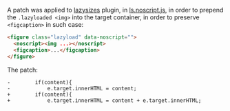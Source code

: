 A patch was applied to [lazysizes](https://github.com/aFarkas/lazysizes) plugin,
in [ls.noscript.js](https://github.com/aFarkas/lazysizes/blob/4.0.0-rc3/plugins/noscript/ls.noscript.js),
in order to prepend the `.lazyloaded <img>` into the target container,
in order to preserve `<figcaption>` in such case:

```html
<figure class="lazyload" data-noscript="">
  <noscript><img ...></noscript>
  <figcaption>...</figcaption>
</figure>
```

The patch:
```
-        if(content){
-            e.target.innerHTML = content;
+        if(content){
+            e.target.innerHTML = content + e.target.innerHTML;
```
